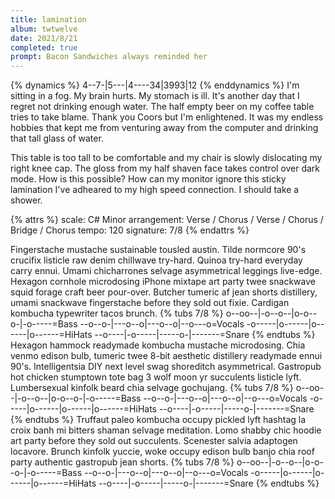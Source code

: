 ```yaml
---
title: lamination
album: twtwelve
date: 2021/8/21
completed: true
prompt: Bacon Sandwiches always reminded her
---
```

{% dynamics %}
4--7-|5---|4----34|3993|12
{% enddynamics %}
I'm sitting in a fog. My brain hurts. My stomach is ill. It's another day that I regret not drinking enough water. The half empty beer on my coffee table tries to take blame. Thank you Coors but I'm enlightened. It was my endless hobbies that kept me from venturing away from the computer and drinking that tall glass of water. 

This table is too tall to be comfortable and my chair is slowly dislocating my right knee cap. The gloss from my half shaven face takes control over dark mode. How is this possible? How can my monitor ignore this sticky lamination I've adheared to my high speed connection. I should take a shower.
<!-- more -->

{% attrs %}
scale: C# Minor
arrangement: Verse / Chorus / Verse / Chorus / Bridge / Chorus
tempo: 120
signature: 7/8
{% endattrs %}

Fingerstache mustache sustainable tousled austin. Tilde normcore 90's crucifix listicle raw denim chillwave try-hard. Quinoa try-hard everyday carry ennui. Umami chicharrones selvage asymmetrical leggings live-edge. Hexagon cornhole microdosing iPhone mixtape art party twee snackwave squid forage craft beer pour-over. Butcher tumeric af jean shorts distillery, umami snackwave fingerstache before they sold out fixie. Cardigan kombucha typewriter tacos brunch.
{% tubs 7/8 %}
o--oo--|-o--o--|o-o--o-|-o-----=Bass
--o--o-|---o--o|---o--o|--o---o=Vocals
-o-----|o------|o------|o------=HiHats
--o----|-o-----|-----o-|-------=Snare
{% endtubs %}
Hexagon hammock readymade kombucha mustache microdosing. Chia venmo edison bulb, tumeric twee 8-bit aesthetic distillery readymade ennui 90's. Intelligentsia DIY next level swag shoreditch asymmetrical. Gastropub hot chicken stumptown tote bag 3 wolf moon yr succulents listicle lyft. Lumbersexual kinfolk beard chia selvage gochujang.
{% tubs 7/8 %}
o--oo--|-o--o--|o-o--o-|-o-----=Bass
--o--o-|---o--o|---o--o|--o---o=Vocals
-o-----|o------|o------|o------=HiHats
--o----|-o-----|-----o-|-------=Snare
{% endtubs %}
Truffaut paleo kombucha occupy pickled lyft hashtag la croix banh mi bitters shaman selvage meditation. Lomo shabby chic hoodie art party before they sold out succulents. Scenester salvia adaptogen locavore. Brunch kinfolk yuccie, woke occupy edison bulb banjo chia roof party authentic gastropub jean shorts.
{% tubs 7/8 %}
o--oo--|-o--o--|o-o--o-|-o-----=Bass
--o--o-|---o--o|---o--o|--o---o=Vocals
-o-----|o------|o------|o------=HiHats
--o----|-o-----|-----o-|-------=Snare
{% endtubs %}
